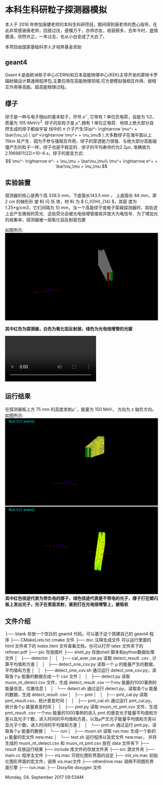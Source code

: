 # 本科生科研粒子探测器模拟
本人于 2016 年参加唐健老师的本科生科研项目，期间得到唐老师的悉心指导，在此非常感谢唐老师，回首过往，感慨万千，亦师亦友，收获颇多，去年今时，盛情邀请，欣然许之，一年过去，也从小白变成了大白了。

本项目由国家基础科学人才培养基金资助
## geant4
Geant４是由欧洲核子中心(CERN)和日本高能物理中心(KEK)主导开发的蒙特卡罗辐射输运计算通用程序包,主要应用在高能物理领域,可方便模拟强相互作用、弱相互作用等高能、超高能物理过程。
## 缪子
缪子是一种与电子相似的基本粒子，符号 $\mu^-$, 它带有 1 单位负电荷，自旋为 1/2，质量为 105 $MeV/c^2$. 缪子的反粒子是 $\mu^+$,拥有 1 单位正电荷．地球上绝大部分自然生成的缪子都由宇宙
线中的 $\pi$ 介子产生($\pi^- \rightarrow \mu^- + \bar{\nu_u} \ \pi^+\rightarrow \mu^+ + \nu_\mu$ ).大多数缪子在海平面以上  15km  处产生．因为不参与强相互作用，缪子的穿透能力很强．与绝大部分高能碰撞产生的粒子一样，缪子也是不稳定的．缪子的平均寿命约为$2.2\mu s$, 准确值为 2.1969811(22)×10−6 s，缪子的衰变方式:
$$
\mu^- \rightarrow e^- + \nu_\mu + \bar\nu_\mu\\
\mu^+ \rightarrow e^+ + \bar\nu_\mu + \nu_\mu
$$
## 实验装置
探测器的核心是两个高 338.5 mm，下底面长143.5 mm ， 上底面长 84 mm，厚 2 cm 的梯形形 塑 料 闪 烁 体，材 料 为 $ C_1{0H}_{14} $，其密 度为 1.25*g/cm3，它们间隔为 10 mm，当一个高能缪子或电子穿越探测器时，其轨迹上会产生微弱的荧光．这些荧光会被光电倍增管接收并放大为电信号．为了增加光的收集率，探测器被一层氧化铝反射层包裹

如图所示:
![ muon detector](./pic/muondetect.png  "muon detector")

**其中红色为探测器，白色为氧化铝反射层，绿色为光电倍增管的光窗**


<video id="video" controls=""  >
      <source id="mpeg" src="./pic/GMovie.mpeg" type="video/mpeg">
</video>
    
## 运行结果
在探测器板上方 75 mm 的高度发射$\mu^-$，能量为 150 MeV， 方向为 z 轴负方向。
如图所示:
![](./pic/muon_event1.png)
![](./pic/muon_event2.png)
**其中红色径迹代表为带负电的缪子，绿色径迹代表是不带电的光子，缪子打在塑闪板上发出光子，光子在里面发射，直到打在光电倍增管上，被吸收**

## 文件介绍
├── blank 存放一个空白的 geant4 代码，可以基于这个搭建自己的 geant4 程序
├── CMakeLists.txt cmake 文件
├── doc 注释生成文件 可以运行里面的 html 文件夹下的 index.html 文件查看文档，也可以打开 latex 文件夹下的 refman.pdf 
├── pic 存放图片
├── shell_py 存放shell 脚本和python数据处理文件
│   ├── detector
│   │   ├── cal_aver_var.py 读取 detect_result .csv , 计算平均值和方差
│   │   ├── detect_one_csv.py 读取一个 $\mu$ 的能量产生的数据，平均值和方差
│   │   ├── detect_one_csv.sh 通过运行 detect_one_csv.py，读取各个$\mu$ 能量的数据合成一个 csv 文件
│   │   ├── detect.py 读取 muon_nt_detect.csv 文件，生成 detect_result .csv  一个$mu$ 能量的1000事例的能量信息，位置信息
│   │   └── detect.sh 通过运行 detect.py，读取各个$\mu$ 能量的数据，生成 detect_result .csv
│   ├── pmt
│   │   ├── pmt_cal.py   读取 pmt_result.csv，统计衰变时间
│   │   ├── pmt_cal.sh  通过运行 pmt_cal.py， 统计各个$\mu$ 能量衰变时间
│   │   ├── pmt.py 读取 muon_nt_pmt.csv 文件，生成 pmt_result .csv  一个$mu$ 能量的1000事例的进入 pmt 的衰变光子能量平均值和方差以及光子个数，进入时间的平均值和方差，以及$\mu$产生光子能量平均值和方差以及光子个数，进入时间的平均值和方差
│   │   └── pmt.sh 通过运行 pmt.py，读取各个$\mu$ 能量的数据
│   └── run
│       ├── muon.sh 读取 run.mac 生成一个新的$\mu$ 能量的宏文件 new.mac 
│       └── test.sh 运行程序以及宏文件 new.mac， 并将生成的 muon_nt_detect.csv 和 muon_nt_pmt.csv 放在 data 文件夹下
├── result 存放运行结果
├── include 库文件的存放文件夹
├── src 源文件夹
├── main.cc 程序主文件
├── vis.mac 可视化图形界面的设定
├── init_vis.mac 初始化图形界面的宏文件，调用 vis.mac文件
├── otherdrive.mac 调用不同图形界面引擎
├── run.mac
├── Doxyfile doxygen 文件


Monday, 04. September 2017 09:53AM 